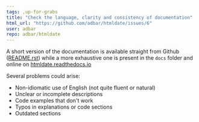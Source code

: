 ```yaml
---
tags: ,up-for-grabs
title: "Check the language, clarity and consistency of documentation"
html_url: "https://github.com/adbar/htmldate/issues/6"
user: adbar
repo: adbar/htmldate
---
```


A short version of the documentation is available straight from Github ([README.rst](https://github.com/adbar/htmldate/blob/master/README.rst)) while a more exhaustive one is present in the `docs` folder and online on [htmldate.readthedocs.io](https://htmldate.readthedocs.io)

Several problems could arise:

- Non-idiomatic use of English (not quite fluent or natural)
- Unclear or incomplete descriptions
- Code examples that don't work
- Typos in explanations or code sections
- Outdated sections